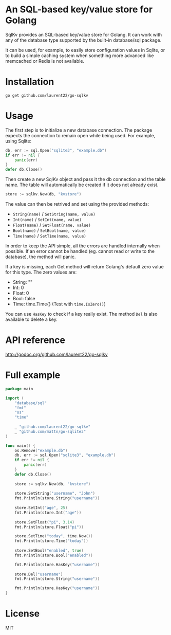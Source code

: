 # An SQL-based key/value store for Golang

SqlKv provides an SQL-based key/value store for Golang. It can work with any of the database type supported by the built-in database/sql package.

It can be used, for example, to easily store configuration values in Sqlite, or to build a simple caching system when something more advanced like memcached or Redis is not available.

# Installation

	go get github.com/laurent22/go-sqlkv
	
# Usage

The first step is to initialize a new database connection. The package expects the connection to remain open while being used. For example, using Sqlite:

```go
db, err := sql.Open("sqlite3", "example.db")
if err != nil {
	panic(err)
}
defer db.Close()
```
	
Then create a new SqlKv object and pass it the db connection and the table name. The table will automatically be created if it does not already exist.

```go
store := sqlkv.New(db, "kvstore")
```
	
The value can then be retrived and set using the provided methods:

- `String(name)` / `SetString(name, value)`
- `Int(name)` / `SetInt(name, value)`
- `Float(name)` / `SetFloat(name, value)`
- `Bool(name)` / `SetBool(name, value)`
- `Time(name)` / `SetTime(name, value)`

In order to keep the API simple, all the errors are handled internally when possible. If an error cannot be handled (eg. cannot read or write to the database), the method will panic.

If a key is missing, each Get method will return Golang's default zero value for this type. The zero values are:

- String: ""
- Int: 0
- Float: 0
- Bool: false
- Time: time.Time{} (Test with `time.IsZero()`)

You can use `HasKey` to check if a key really exist. The method `Del` is also available to delete a key.

# API reference

http://godoc.org/github.com/laurent22/go-sqlkv

# Full example

```go
package main

import (
	"database/sql"
	"fmt"
	"os"
	"time"
	
	_ "github.com/laurent22/go-sqlkv"
	_ "github.com/mattn/go-sqlite3"	
)

func main() {
	os.Remove("example.db")
	db, err := sql.Open("sqlite3", "example.db")
	if err != nil {
		panic(err)
	}
	defer db.Close()
	
	store := sqlkv.New(db, "kvstore")
	
	store.SetString("username", "John")
	fmt.Println(store.String("username"))
	
	store.SetInt("age", 25)
	fmt.Println(store.Int("age"))
	
	store.SetFloat("pi", 3.14)
	fmt.Println(store.Float("pi"))	

	store.SetTime("today", time.Now())
	fmt.Println(store.Time("today"))	
	
	store.SetBool("enabled", true)
	fmt.Println(store.Bool("enabled"))

	fmt.Println(store.HasKey("username"))
	
	store.Del("username")
	fmt.Println(store.String("username"))

	fmt.Println(store.HasKey("username"))	
}
```

# License

MIT
